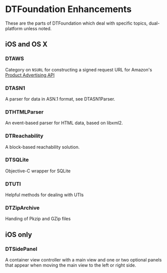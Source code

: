 DTFoundation Enhancements
=========================

These are the parts of DTFoundation which deal with specific topics, dual-platform unless noted.

## iOS and OS X

### DTAWS

Category on `NSURL` for constructing a signed request URL for Amazon's [Product Advertising API](http://docs.aws.amazon.com/AWSECommerceService/latest/DG/Welcome.html)

### DTASN1

A parser for data in ASN.1 format, see DTASN1Parser.

### DTHTMLParser

An event-based parser for HTML data, based on libxml2.

### DTReachability

A block-based reachability solution.

### DTSQLite

Objective-C wrapper for SQLite

### DTUTI

Helpful methods for dealing with UTIs

### DTZipArchive

Handing of Pkzip and GZip files

## iOS only

### DTSidePanel

A container view controller with a main view and one or two optional panels that appear when moving the main view to the left or right side. 
